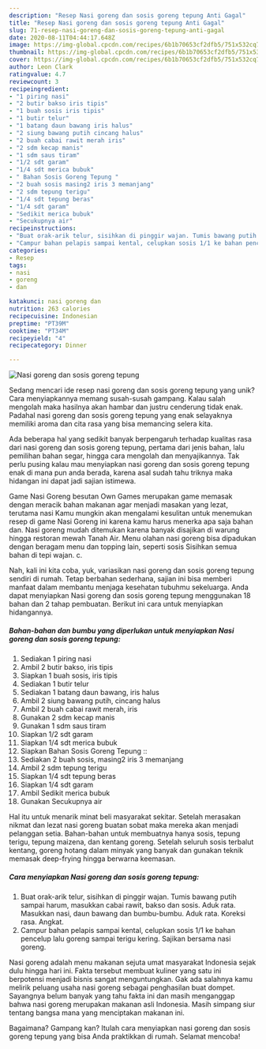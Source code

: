 ```yaml
---
description: "Resep Nasi goreng dan sosis goreng tepung Anti Gagal"
title: "Resep Nasi goreng dan sosis goreng tepung Anti Gagal"
slug: 71-resep-nasi-goreng-dan-sosis-goreng-tepung-anti-gagal
date: 2020-08-11T04:44:17.648Z
image: https://img-global.cpcdn.com/recipes/6b1b70653cf2dfb5/751x532cq70/nasi-goreng-dan-sosis-goreng-tepung-foto-resep-utama.jpg
thumbnail: https://img-global.cpcdn.com/recipes/6b1b70653cf2dfb5/751x532cq70/nasi-goreng-dan-sosis-goreng-tepung-foto-resep-utama.jpg
cover: https://img-global.cpcdn.com/recipes/6b1b70653cf2dfb5/751x532cq70/nasi-goreng-dan-sosis-goreng-tepung-foto-resep-utama.jpg
author: Leon Clark
ratingvalue: 4.7
reviewcount: 3
recipeingredient:
- "1 piring nasi"
- "2 butir bakso iris tipis"
- "1 buah sosis iris tipis"
- "1 butir telur"
- "1 batang daun bawang iris halus"
- "2 siung bawang putih cincang halus"
- "2 buah cabai rawit merah iris"
- "2 sdm kecap manis"
- "1 sdm saus tiram"
- "1/2 sdt garam"
- "1/4 sdt merica bubuk"
- " Bahan Sosis Goreng Tepung "
- "2 buah sosis masing2 iris 3 memanjang"
- "2 sdm tepung terigu"
- "1/4 sdt tepung beras"
- "1/4 sdt garam"
- "Sedikit merica bubuk"
- "Secukupnya air"
recipeinstructions:
- "Buat orak-arik telur, sisihkan di pinggir wajan. Tumis bawang putih sampai harum, masukkan cabai rawit, bakso dan sosis. Aduk rata. Masukkan nasi, daun bawang dan bumbu-bumbu. Aduk rata. Koreksi rasa. Angkat."
- "Campur bahan pelapis sampai kental, celupkan sosis 1/1 ke bahan pencelup lalu goreng sampai terigu kering. Sajikan bersama nasi goreng."
categories:
- Resep
tags:
- nasi
- goreng
- dan

katakunci: nasi goreng dan 
nutrition: 263 calories
recipecuisine: Indonesian
preptime: "PT39M"
cooktime: "PT34M"
recipeyield: "4"
recipecategory: Dinner

---
```



![Nasi goreng dan sosis goreng tepung](https://img-global.cpcdn.com/recipes/6b1b70653cf2dfb5/751x532cq70/nasi-goreng-dan-sosis-goreng-tepung-foto-resep-utama.jpg)

Sedang mencari ide resep nasi goreng dan sosis goreng tepung yang unik? Cara menyiapkannya memang susah-susah gampang. Kalau salah mengolah maka hasilnya akan hambar dan justru cenderung tidak enak. Padahal nasi goreng dan sosis goreng tepung yang enak selayaknya memiliki aroma dan cita rasa yang bisa memancing selera kita.

Ada beberapa hal yang sedikit banyak berpengaruh terhadap kualitas rasa dari nasi goreng dan sosis goreng tepung, pertama dari jenis bahan, lalu pemilihan bahan segar, hingga cara mengolah dan menyajikannya. Tak perlu pusing kalau mau menyiapkan nasi goreng dan sosis goreng tepung enak di mana pun anda berada, karena asal sudah tahu triknya maka hidangan ini dapat jadi sajian istimewa.

Game Nasi Goreng besutan Own Games merupakan game memasak dengan meracik bahan makanan agar menjadi masakan yang lezat, terutama nasi Kamu mungkin akan mengalami kesulitan untuk menemukan resep di game Nasi Goreng ini karena kamu harus menerka apa saja bahan dan. Nasi goreng mudah ditemukan karena banyak disajikan di warung hingga restoran mewah Tanah Air. Menu olahan nasi goreng bisa dipadukan dengan beragam menu dan topping lain, seperti sosis Sisihkan semua bahan di tepi wajan. c.


Nah, kali ini kita coba, yuk, variasikan nasi goreng dan sosis goreng tepung sendiri di rumah. Tetap berbahan sederhana, sajian ini bisa memberi manfaat dalam membantu menjaga kesehatan tubuhmu sekeluarga. Anda dapat menyiapkan Nasi goreng dan sosis goreng tepung menggunakan 18 bahan dan 2 tahap pembuatan. Berikut ini cara untuk menyiapkan hidangannya.

<!--inarticleads1-->

##### Bahan-bahan dan bumbu yang diperlukan untuk menyiapkan Nasi goreng dan sosis goreng tepung:

1. Sediakan 1 piring nasi
1. Ambil 2 butir bakso, iris tipis
1. Siapkan 1 buah sosis, iris tipis
1. Sediakan 1 butir telur
1. Sediakan 1 batang daun bawang, iris halus
1. Ambil 2 siung bawang putih, cincang halus
1. Ambil 2 buah cabai rawit merah, iris
1. Gunakan 2 sdm kecap manis
1. Gunakan 1 sdm saus tiram
1. Siapkan 1/2 sdt garam
1. Siapkan 1/4 sdt merica bubuk
1. Siapkan  Bahan Sosis Goreng Tepung ::
1. Sediakan 2 buah sosis, masing2 iris 3 memanjang
1. Ambil 2 sdm tepung terigu
1. Siapkan 1/4 sdt tepung beras
1. Siapkan 1/4 sdt garam
1. Ambil Sedikit merica bubuk
1. Gunakan Secukupnya air


Hal itu untuk menarik minat beli masyarakat sekitar. Setelah merasakan nikmat dan lezat nasi goreng buatan sobat maka mereka akan menjadi pelanggan setia. Bahan-bahan untuk membuatnya hanya sosis, tepung terigu, tepung maizena, dan kentang goreng. Setelah seluruh sosis terbalut kentang, goreng hotang dalam minyak yang banyak dan gunakan teknik memasak deep-frying hingga berwarna keemasan. 

<!--inarticleads2-->

##### Cara menyiapkan Nasi goreng dan sosis goreng tepung:

1. Buat orak-arik telur, sisihkan di pinggir wajan. Tumis bawang putih sampai harum, masukkan cabai rawit, bakso dan sosis. Aduk rata. Masukkan nasi, daun bawang dan bumbu-bumbu. Aduk rata. Koreksi rasa. Angkat.
1. Campur bahan pelapis sampai kental, celupkan sosis 1/1 ke bahan pencelup lalu goreng sampai terigu kering. Sajikan bersama nasi goreng.


Nasi goreng adalah menu makanan sejuta umat masyarakat Indonesia sejak dulu hingga hari ini. Fakta tersebut membuat kuliner yang satu ini berpotensi menjadi bisnis sangat menguntungkan. Gak ada salahnya kamu melirik peluang usaha nasi goreng sebagai penghasilan buat dompet. Sayangnya belum banyak yang tahu fakta ini dan masih menganggap bahwa nasi goreng merupakan makanan asli Indonesia. Masih simpang siur tentang bangsa mana yang menciptakan makanan ini. 

Bagaimana? Gampang kan? Itulah cara menyiapkan nasi goreng dan sosis goreng tepung yang bisa Anda praktikkan di rumah. Selamat mencoba!
